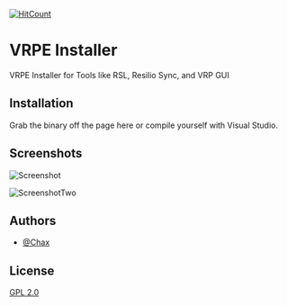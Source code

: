 [![HitCount](https://hits.dwyl.com/Chax1/VRPE-Installer.svg?style=flat-square)](http://hits.dwyl.com/Chax1/VRPE-Installer)

# VRPE Installer

VRPE Installer for Tools like RSL, Resilio Sync, and VRP GUI




## Installation

Grab the binary off the page here or compile yourself with Visual Studio.

    
## Screenshots
![Screenshot](https://user-images.githubusercontent.com/69131569/206459291-e84ccb78-0d5a-474b-9d19-e5f6977a5980.png)

![ScreenshotTwo](https://user-images.githubusercontent.com/69131569/206459403-16145199-fb83-4677-8a2b-b5a0b7135fa6.png)

## Authors

- [@Chax](https://github.com/Chax1)


## License

[GPL 2.0](https://www.gnu.org/licenses/old-licenses/gpl-2.0.en.html)
